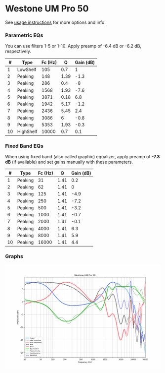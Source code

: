 # Westone UM Pro 50
See [usage instructions](https://github.com/jaakkopasanen/AutoEq#usage) for more options and info.

### Parametric EQs
You can use filters 1-5 or 1-10. Apply preamp of -6.4 dB or -6.2 dB, respectively.

|   # | Type      |   Fc (Hz) |    Q |   Gain (dB) |
|-----|-----------|-----------|------|-------------|
|   1 | LowShelf  |       105 | 0.7  |         1   |
|   2 | Peaking   |       148 | 1.39 |        -1.3 |
|   3 | Peaking   |       286 | 0.4  |        -8   |
|   4 | Peaking   |      1568 | 1.93 |        -7.6 |
|   5 | Peaking   |      3871 | 0.18 |         6.8 |
|   6 | Peaking   |      1942 | 5.17 |        -1.2 |
|   7 | Peaking   |      2436 | 5.45 |         2.4 |
|   8 | Peaking   |      3086 | 6    |        -0.8 |
|   9 | Peaking   |      5353 | 1.93 |        -0.3 |
|  10 | HighShelf |     10000 | 0.7  |         0.1 |

### Fixed Band EQs
When using fixed band (also called graphic) equalizer, apply preamp of **-7.3 dB** (if available) and set gains manually with these parameters.

|   # | Type    |   Fc (Hz) |    Q |   Gain (dB) |
|-----|---------|-----------|------|-------------|
|   1 | Peaking |        31 | 1.41 |         0.2 |
|   2 | Peaking |        62 | 1.41 |         0   |
|   3 | Peaking |       125 | 1.41 |        -4.9 |
|   4 | Peaking |       250 | 1.41 |        -7.2 |
|   5 | Peaking |       500 | 1.41 |        -3.2 |
|   6 | Peaking |      1000 | 1.41 |        -0.7 |
|   7 | Peaking |      2000 | 1.41 |        -0.1 |
|   8 | Peaking |      4000 | 1.41 |         6.3 |
|   9 | Peaking |      8000 | 1.41 |         5.9 |
|  10 | Peaking |     16000 | 1.41 |         4.4 |

### Graphs
![](./Westone%20UM%20Pro%2050.png)
